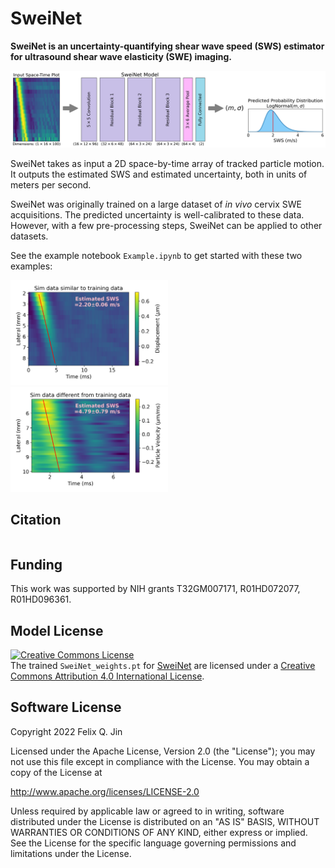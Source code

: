 # SweiNet
**SweiNet is an uncertainty-quantifying shear wave speed (SWS) estimator for ultrasound shear wave elasticity (SWE) imaging.**

<img src="./images/fig_Architecture.png">

SweiNet takes as input a 2D space-by-time array of tracked particle motion.
It outputs the estimated SWS and estimated uncertainty, both in units of meters per second.

SweiNet was originally trained on a large dataset of *in vivo* cervix SWE acquisitions.
The predicted uncertainty is well-calibrated to these data.
However, with a few pre-processing steps, SweiNet can be applied to other datasets.

See the example notebook `Example.ipynb` to get started with these two examples:

<img src="./images/example1.png" width="50%">
<img src="./images/example2.png" width="50%">

## Citation
```bibtex
```

## Funding
This work was supported by NIH grants T32GM007171, R01HD072077, R01HD096361.


## Model License
<a rel="license" href="http://creativecommons.org/licenses/by/4.0/"><img alt="Creative Commons License" style="border-width:0" src="https://i.creativecommons.org/l/by/4.0/88x31.png" /></a><br /><span xmlns:dct="http://purl.org/dc/terms/" href="http://purl.org/dc/dcmitype/Dataset" property="dct:title" rel="dct:type">The trained `SweiNet_weights.pt`</span> for <a xmlns:cc="http://creativecommons.org/ns#" href="https://github.com/fqjin/swei-net/" property="cc:attributionName" rel="cc:attributionURL">SweiNet</a> are licensed under a <a rel="license" href="http://creativecommons.org/licenses/by/4.0/">Creative Commons Attribution 4.0 International License</a>.

## Software License
Copyright 2022 Felix Q. Jin

Licensed under the Apache License, Version 2.0 (the "License");
you may not use this file except in compliance with the License.
You may obtain a copy of the License at

   http://www.apache.org/licenses/LICENSE-2.0

Unless required by applicable law or agreed to in writing, software
distributed under the License is distributed on an "AS IS" BASIS,
WITHOUT WARRANTIES OR CONDITIONS OF ANY KIND, either express or implied.
See the License for the specific language governing permissions and
limitations under the License.
